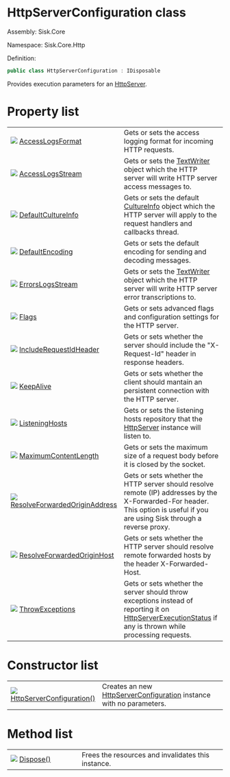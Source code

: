 <!--

Copyrights 2023 Sisk Framework - CypherPotato
Published under MIT license

!!! DO NOT EDIT THIS FILE !!!
This file was generated by a tool in the Sisk package. To edit the information in this documentation,
edit the XML documentation present in the Sisk source code.

-->

# HttpServerConfiguration class
Assembly: Sisk.Core

Namespace: Sisk.Core.Http

Definition:

```cs
public class HttpServerConfiguration : IDisposable
```

Provides execution parameters for an <a href="/spec/Sisk.Core.Http.HttpServer.md">HttpServer</a>.


# Property list

<table>
    <tbody>
<tr>
    <td style="width: 33%">
        <img class="icon" src="/assets/img/icons/property.svg">
        <a href="/spec/Sisk.Core.Http.HttpServerConfiguration.AccessLogsFormat.md">
            AccessLogsFormat
        </a>
    </td>
    <td>
        Gets or sets the access logging format for incoming HTTP requests.
    </td>
</tr>
<tr>
    <td style="width: 33%">
        <img class="icon" src="/assets/img/icons/property.svg">
        <a href="/spec/Sisk.Core.Http.HttpServerConfiguration.AccessLogsStream.md">
            AccessLogsStream
        </a>
    </td>
    <td>
        Gets or sets the <a href="https://learn.microsoft.com/en-us/dotnet/api/System.IO.TextWriter">TextWriter</a> object which the HTTP server will write HTTP server access messages to.
    </td>
</tr>
<tr>
    <td style="width: 33%">
        <img class="icon" src="/assets/img/icons/property.svg">
        <a href="/spec/Sisk.Core.Http.HttpServerConfiguration.DefaultCultureInfo.md">
            DefaultCultureInfo
        </a>
    </td>
    <td>
        Gets or sets the default <a href="https://learn.microsoft.com/en-us/dotnet/api/System.Globalization.CultureInfo">CultureInfo</a> object which the HTTP server will apply to the request handlers and callbacks thread.
    </td>
</tr>
<tr>
    <td style="width: 33%">
        <img class="icon" src="/assets/img/icons/property.svg">
        <a href="/spec/Sisk.Core.Http.HttpServerConfiguration.DefaultEncoding.md">
            DefaultEncoding
        </a>
    </td>
    <td>
        Gets or sets the default encoding for sending and decoding messages.
    </td>
</tr>
<tr>
    <td style="width: 33%">
        <img class="icon" src="/assets/img/icons/property.svg">
        <a href="/spec/Sisk.Core.Http.HttpServerConfiguration.ErrorsLogsStream.md">
            ErrorsLogsStream
        </a>
    </td>
    <td>
        Gets or sets the <a href="https://learn.microsoft.com/en-us/dotnet/api/System.IO.TextWriter">TextWriter</a> object which the HTTP server will write HTTP server error transcriptions to.
    </td>
</tr>
<tr>
    <td style="width: 33%">
        <img class="icon" src="/assets/img/icons/property.svg">
        <a href="/spec/Sisk.Core.Http.HttpServerConfiguration.Flags.md">
            Flags
        </a>
    </td>
    <td>
        Gets or sets advanced flags and configuration settings for the HTTP server.
    </td>
</tr>
<tr>
    <td style="width: 33%">
        <img class="icon" src="/assets/img/icons/property.svg">
        <a href="/spec/Sisk.Core.Http.HttpServerConfiguration.IncludeRequestIdHeader.md">
            IncludeRequestIdHeader
        </a>
    </td>
    <td>
        Gets or sets whether the server should include the "X-Request-Id" header in response headers.
    </td>
</tr>
<tr>
    <td style="width: 33%">
        <img class="icon" src="/assets/img/icons/property.svg">
        <a href="/spec/Sisk.Core.Http.HttpServerConfiguration.KeepAlive.md">
            KeepAlive
        </a>
    </td>
    <td>
        Gets or sets whether the client should mantain an persistent connection with the HTTP server.
    </td>
</tr>
<tr>
    <td style="width: 33%">
        <img class="icon" src="/assets/img/icons/property.svg">
        <a href="/spec/Sisk.Core.Http.HttpServerConfiguration.ListeningHosts.md">
            ListeningHosts
        </a>
    </td>
    <td>
        Gets or sets the listening hosts repository that the <a href="/spec/Sisk.Core.Http.HttpServer.md">HttpServer</a> instance will listen to.
    </td>
</tr>
<tr>
    <td style="width: 33%">
        <img class="icon" src="/assets/img/icons/property.svg">
        <a href="/spec/Sisk.Core.Http.HttpServerConfiguration.MaximumContentLength.md">
            MaximumContentLength
        </a>
    </td>
    <td>
        Gets or sets the maximum size of a request body before it is closed by the socket.
    </td>
</tr>
<tr>
    <td style="width: 33%">
        <img class="icon" src="/assets/img/icons/property.svg">
        <a href="/spec/Sisk.Core.Http.HttpServerConfiguration.ResolveForwardedOriginAddress.md">
            ResolveForwardedOriginAddress
        </a>
    </td>
    <td>
        Gets or sets whether the HTTP server should resolve remote (IP) addresses by the X-Forwarded-For header. This option is useful if you are using Sisk through a reverse proxy.
    </td>
</tr>
<tr>
    <td style="width: 33%">
        <img class="icon" src="/assets/img/icons/property.svg">
        <a href="/spec/Sisk.Core.Http.HttpServerConfiguration.ResolveForwardedOriginHost.md">
            ResolveForwardedOriginHost
        </a>
    </td>
    <td>
        Gets or sets whether the HTTP server should resolve remote forwarded hosts by the header X-Forwarded-Host.
    </td>
</tr>
<tr>
    <td style="width: 33%">
        <img class="icon" src="/assets/img/icons/property.svg">
        <a href="/spec/Sisk.Core.Http.HttpServerConfiguration.ThrowExceptions.md">
            ThrowExceptions
        </a>
    </td>
    <td>
        Gets or sets whether the server should throw exceptions instead of reporting it on <a href="/spec/Sisk.Core.Http.HttpServerExecutionStatus.md">HttpServerExecutionStatus</a> if any is thrown while processing requests.
    </td>
</tr>
    </tbody>
</table>

# Constructor list

<table>
    <tbody>
<tr>
    <td style="width: 33%">
        <img class="icon" src="/assets/img/icons/constructor.svg">
        <a href="/spec/Sisk.Core.Http.HttpServerConfiguration.HttpServerConfiguration().md">
            HttpServerConfiguration()
        </a>
    </td>
    <td>
        Creates an new <a href="/spec/Sisk.Core.Http.HttpServerConfiguration.md">HttpServerConfiguration</a> instance with no parameters.
    </td>
</tr>
    </tbody>
</table>

# Method list

<table>
    <tbody>
<tr>
    <td style="width: 33%">
        <img class="icon" src="/assets/img/icons/method.svg">
        <a href="/spec/Sisk.Core.Http.HttpServerConfiguration.Dispose().md">
            Dispose()
        </a>
    </td>
    <td>
        Frees the resources and invalidates this instance.
    </td>
</tr>
    </tbody>
</table>
